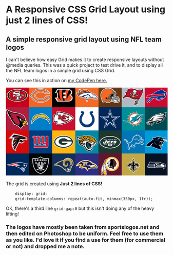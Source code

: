 # A Responsive CSS Grid Layout using just 2 lines of CSS!
## A simple responsive grid layout using NFL team logos

I can't believe how easy Grid makes it to create responsive layouts without @media queries. This was a quick project to test drive it, and to display all the NFL team logos in a simple grid using CSS Grid. 

You can see this in action on [my CodePen here.](https://codepen.io/mushroom23/full/JBzzYv/)

![CSS Grid](https://github.com/nkhil/CSS-Grid-NFL-team-logos/blob/master/CSS-GRID-SHOWCASE.png "CSS Grid NFL Logos")

The grid is created using **Just 2 lines of CSS!**

```
  	display: grid;
	grid-template-columns: repeat(auto-fit, minmax(350px, 1fr));
```

OK, there's a third line `grid-gap:0` but this isn't doing any of the heavy lifting! 

### The logos have mostly been taken from sportslogos.net and then edited on Photoshop to be uniform. Feel free to use them as you like. I'd love it if you find a use for them (for commercial or not) and dropped me a note. 
